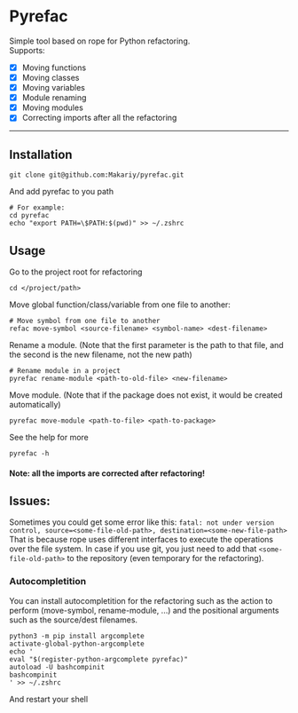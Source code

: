 
# Pyrefac 
Simple tool based on rope for Python refactoring. \
Supports:
- [x] Moving functions
- [x] Moving classes
- [x] Moving variables
- [x] Module renaming
- [x] Moving modules
- [x] Correcting imports after all the refactoring

---

## Installation 
```{bash} 
git clone git@github.com:Makariy/pyrefac.git 
```

And add pyrefac to you path 
```{bash}
# For example: 
cd pyrefac 
echo "export PATH=\$PATH:$(pwd)" >> ~/.zshrc
```

## Usage
Go to the project root for refactoring
```{bash}
cd </project/path>
```

Move global function/class/variable from one file to another:
```{bash}
# Move symbol from one file to another 
refac move-symbol <source-filename> <symbol-name> <dest-filename>
```

Rename a module. (Note that the first parameter is the path to that 
file, and the second is the new filename, not the new path)
```{bash}
# Rename module in a project
pyrefac rename-module <path-to-old-file> <new-filename>
```

Move module. (Note that if the package does not exist, it would be created 
automatically)
```{bash}
pyrefac move-module <path-to-file> <path-to-package>
```

See the help for more
```{bash}
pyrefac -h 
```

#### Note: all the imports are corrected after refactoring!

## Issues:
Sometimes you could get some error like this:
`fatal: not under version control, source=<some-file-old-path>, destination=<some-new-file-path>`
That is because rope uses different interfaces to execute the operations over the file system. 
In case if you use git, you just need to add that `<some-file-old-path>` to the repository 
(even temporary for the refactoring).

### Autocompletition
You can install autocompletition for the refactoring such as the action to perform 
(move-symbol, rename-module, ...) and the positional arguments such as the source/dest filenames.
```{bash}
python3 -m pip install argcomplete
activate-global-python-argcomplete
echo '
eval "$(register-python-argcomplete pyrefac)"
autoload -U bashcompinit
bashcompinit
' >> ~/.zshrc
```
And restart your shell

